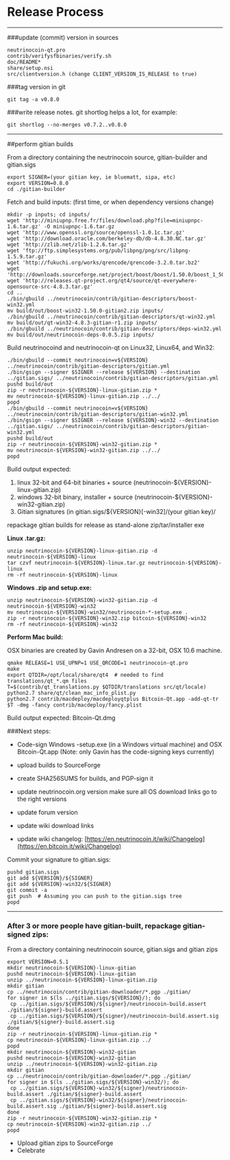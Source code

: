 Release Process
====================

* * *

###update (commit) version in sources


	neutrinocoin-qt.pro
	contrib/verifysfbinaries/verify.sh
	doc/README*
	share/setup.nsi
	src/clientversion.h (change CLIENT_VERSION_IS_RELEASE to true)

###tag version in git

	git tag -a v0.8.0

###write release notes. git shortlog helps a lot, for example:

	git shortlog --no-merges v0.7.2..v0.8.0

* * *

##perform gitian builds

 From a directory containing the neutrinocoin source, gitian-builder and gitian.sigs
  
	export SIGNER=(your gitian key, ie bluematt, sipa, etc)
	export VERSION=0.8.0
	cd ./gitian-builder

 Fetch and build inputs: (first time, or when dependency versions change)

	mkdir -p inputs; cd inputs/
	wget 'http://miniupnp.free.fr/files/download.php?file=miniupnpc-1.6.tar.gz' -O miniupnpc-1.6.tar.gz
	wget 'http://www.openssl.org/source/openssl-1.0.1c.tar.gz'
	wget 'http://download.oracle.com/berkeley-db/db-4.8.30.NC.tar.gz'
	wget 'http://zlib.net/zlib-1.2.6.tar.gz'
	wget 'ftp://ftp.simplesystems.org/pub/libpng/png/src/libpng-1.5.9.tar.gz'
	wget 'http://fukuchi.org/works/qrencode/qrencode-3.2.0.tar.bz2'
	wget 'http://downloads.sourceforge.net/project/boost/boost/1.50.0/boost_1_50_0.tar.bz2'
	wget 'http://releases.qt-project.org/qt4/source/qt-everywhere-opensource-src-4.8.3.tar.gz'
	cd ..
	./bin/gbuild ../neutrinocoin/contrib/gitian-descriptors/boost-win32.yml
	mv build/out/boost-win32-1.50.0-gitian2.zip inputs/
	./bin/gbuild ../neutrinocoin/contrib/gitian-descriptors/qt-win32.yml
	mv build/out/qt-win32-4.8.3-gitian-r1.zip inputs/
	./bin/gbuild ../neutrinocoin/contrib/gitian-descriptors/deps-win32.yml
	mv build/out/neutrinocoin-deps-0.0.5.zip inputs/

 Build neutrinocoind and neutrinocoin-qt on Linux32, Linux64, and Win32:
  
	./bin/gbuild --commit neutrinocoin=v${VERSION} ../neutrinocoin/contrib/gitian-descriptors/gitian.yml
	./bin/gsign --signer $SIGNER --release ${VERSION} --destination ../gitian.sigs/ ../neutrinocoin/contrib/gitian-descriptors/gitian.yml
	pushd build/out
	zip -r neutrinocoin-${VERSION}-linux-gitian.zip *
	mv neutrinocoin-${VERSION}-linux-gitian.zip ../../
	popd
	./bin/gbuild --commit neutrinocoin=v${VERSION} ../neutrinocoin/contrib/gitian-descriptors/gitian-win32.yml
	./bin/gsign --signer $SIGNER --release ${VERSION}-win32 --destination ../gitian.sigs/ ../neutrinocoin/contrib/gitian-descriptors/gitian-win32.yml
	pushd build/out
	zip -r neutrinocoin-${VERSION}-win32-gitian.zip *
	mv neutrinocoin-${VERSION}-win32-gitian.zip ../../
	popd

  Build output expected:

  1. linux 32-bit and 64-bit binaries + source (neutrinocoin-${VERSION}-linux-gitian.zip)
  2. windows 32-bit binary, installer + source (neutrinocoin-${VERSION}-win32-gitian.zip)
  3. Gitian signatures (in gitian.sigs/${VERSION}[-win32]/(your gitian key)/

repackage gitian builds for release as stand-alone zip/tar/installer exe

**Linux .tar.gz:**

	unzip neutrinocoin-${VERSION}-linux-gitian.zip -d neutrinocoin-${VERSION}-linux
	tar czvf neutrinocoin-${VERSION}-linux.tar.gz neutrinocoin-${VERSION}-linux
	rm -rf neutrinocoin-${VERSION}-linux

**Windows .zip and setup.exe:**

	unzip neutrinocoin-${VERSION}-win32-gitian.zip -d neutrinocoin-${VERSION}-win32
	mv neutrinocoin-${VERSION}-win32/neutrinocoin-*-setup.exe .
	zip -r neutrinocoin-${VERSION}-win32.zip bitcoin-${VERSION}-win32
	rm -rf neutrinocoin-${VERSION}-win32

**Perform Mac build:**

  OSX binaries are created by Gavin Andresen on a 32-bit, OSX 10.6 machine.

	qmake RELEASE=1 USE_UPNP=1 USE_QRCODE=1 neutrinocoin-qt.pro
	make
	export QTDIR=/opt/local/share/qt4  # needed to find translations/qt_*.qm files
	T=$(contrib/qt_translations.py $QTDIR/translations src/qt/locale)
	python2.7 share/qt/clean_mac_info_plist.py
	python2.7 contrib/macdeploy/macdeployqtplus Bitcoin-Qt.app -add-qt-tr $T -dmg -fancy contrib/macdeploy/fancy.plist

 Build output expected: Bitcoin-Qt.dmg

###Next steps:

* Code-sign Windows -setup.exe (in a Windows virtual machine) and
  OSX Bitcoin-Qt.app (Note: only Gavin has the code-signing keys currently)

* upload builds to SourceForge

* create SHA256SUMS for builds, and PGP-sign it

* update neutrinocoin.org version
  make sure all OS download links go to the right versions

* update forum version

* update wiki download links

* update wiki changelog: [https://en.neutrinocoin.it/wiki/Changelog](https://en.bitcoin.it/wiki/Changelog)

Commit your signature to gitian.sigs:

	pushd gitian.sigs
	git add ${VERSION}/${SIGNER}
	git add ${VERSION}-win32/${SIGNER}
	git commit -a
	git push  # Assuming you can push to the gitian.sigs tree
	popd

-------------------------------------------------------------------------

### After 3 or more people have gitian-built, repackage gitian-signed zips:

From a directory containing neutrinocoin source, gitian.sigs and gitian zips

	export VERSION=0.5.1
	mkdir neutrinocoin-${VERSION}-linux-gitian
	pushd neutrinocoin-${VERSION}-linux-gitian
	unzip ../neutrinocoin-${VERSION}-linux-gitian.zip
	mkdir gitian
	cp ../neutrinocoin/contrib/gitian-downloader/*.pgp ./gitian/
	for signer in $(ls ../gitian.sigs/${VERSION}/); do
	 cp ../gitian.sigs/${VERSION}/${signer}/neutrinocoin-build.assert ./gitian/${signer}-build.assert
	 cp ../gitian.sigs/${VERSION}/${signer}/neutrinocoin-build.assert.sig ./gitian/${signer}-build.assert.sig
	done
	zip -r neutrinocoin-${VERSION}-linux-gitian.zip *
	cp neutrinocoin-${VERSION}-linux-gitian.zip ../
	popd
	mkdir neutrinocoin-${VERSION}-win32-gitian
	pushd neutrinocoin-${VERSION}-win32-gitian
	unzip ../neutrinocoin-${VERSION}-win32-gitian.zip
	mkdir gitian
	cp ../neutrinocoin/contrib/gitian-downloader/*.pgp ./gitian/
	for signer in $(ls ../gitian.sigs/${VERSION}-win32/); do
	 cp ../gitian.sigs/${VERSION}-win32/${signer}/neutrinocoin-build.assert ./gitian/${signer}-build.assert
	 cp ../gitian.sigs/${VERSION}-win32/${signer}/neutrinocoin-build.assert.sig ./gitian/${signer}-build.assert.sig
	done
	zip -r neutrinocoin-${VERSION}-win32-gitian.zip *
	cp neutrinocoin-${VERSION}-win32-gitian.zip ../
	popd

- Upload gitian zips to SourceForge
- Celebrate 
